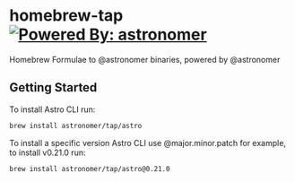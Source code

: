 # homebrew-tap [![Powered By: astronomer](https://img.shields.io/badge/powered%20by-astronomer-green.svg?style=flat-square)](https://github.com/astronomer)

Homebrew Formulae to @astronomer binaries, powered by @astronomer

## Getting Started

To install Astro CLI run:

```sh
brew install astronomer/tap/astro
```

To install a specific version Astro CLI use @major.minor.patch for example, to install v0.21.0 run:

```sh
brew install astronomer/tap/astro@0.21.0
```

